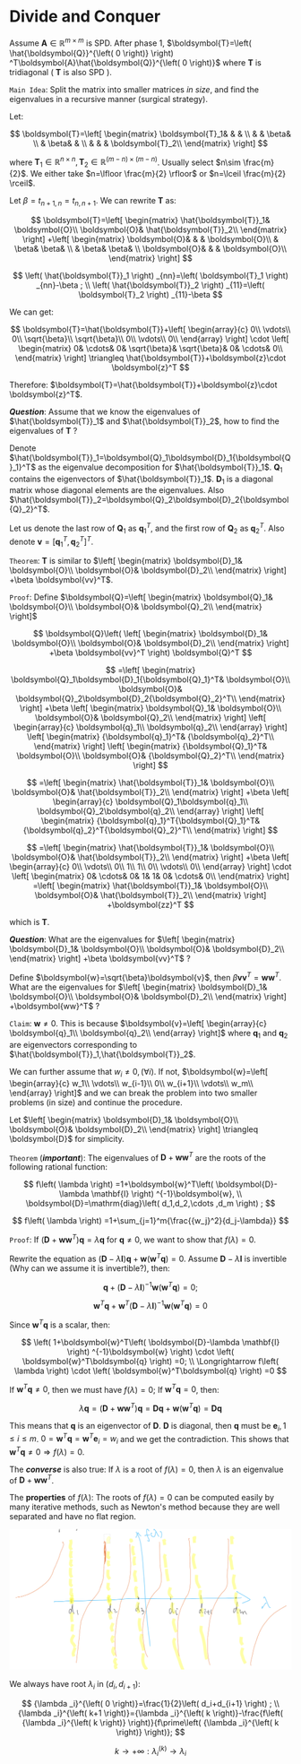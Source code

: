 # Divide and Conquer

Assume $\boldsymbol{A}\in \mathbb{R} ^{m\times m}$ is SPD. After phase 1, $\boldsymbol{T}=\left( \hat{\boldsymbol{Q}}^{\left( 0 \right)} \right) ^T\boldsymbol{A}\hat{\boldsymbol{Q}}^{\left( 0 \right)}$ where $\boldsymbol{T}$ is tridiagonal ( $\boldsymbol{T}$ is also SPD ).

`Main Idea`: Split the matrix into smaller matrices *in size*, and find the eigenvalues in a recursive manner (surgical strategy).

Let:

$$
\boldsymbol{T}=\left[ \begin{matrix}
	\boldsymbol{T}_1&		&		&		\\
	&		&		\beta&		\\
	&		\beta&		&		\\
	&		&		&		\boldsymbol{T}_2\\
\end{matrix} \right] 
$$

where $\boldsymbol{T}_1\in \mathbb{R} ^{n\times n},\boldsymbol{T}_2\in \mathbb{R} ^{\left( m-n \right) \times \left( m-n \right)}$. Usually select $n\sim \frac{m}{2}$. We either take $n=\lfloor \frac{m}{2} \rfloor$ or $n=\lceil \frac{m}{2} \rceil$.

Let $\beta =t_{n+1,n}=t_{n,n+1}$. We can rewrite $\boldsymbol{T}$ as:

$$
\boldsymbol{T}=\left[ \begin{matrix}
	\hat{\boldsymbol{T}}_1&		\boldsymbol{O}\\
	\boldsymbol{O}&		\hat{\boldsymbol{T}}_2\\
\end{matrix} \right] +\left[ \begin{matrix}
	\boldsymbol{O}&		&		&		\boldsymbol{O}\\
	&		\beta&		\beta&		\\
	&		\beta&		\beta&		\\
	\boldsymbol{O}&		&		&		\boldsymbol{O}\\
\end{matrix} \right] 
$$

$$
\left( \hat{\boldsymbol{T}}_1 \right) _{nn}=\left( \boldsymbol{T}_1 \right) _{nn}-\beta ;
\\
\left( \hat{\boldsymbol{T}}_2 \right) _{11}=\left( \boldsymbol{T}_2 \right) _{11}-\beta 
$$

We can get:

$$
\boldsymbol{T}=\hat{\boldsymbol{T}}+\left[ \begin{array}{c}
	0\\
	\vdots\\
	0\\
	\sqrt{\beta}\\
	\sqrt{\beta}\\
	0\\
	\vdots\\
	0\\
\end{array} \right] \cdot \left[ \begin{matrix}
	0&		\cdots&		0&		\sqrt{\beta}&		\sqrt{\beta}&		0&		\cdots&		0\\
\end{matrix} \right] \triangleq \hat{\boldsymbol{T}}+\boldsymbol{z}\cdot \boldsymbol{z}^T
$$

Therefore: $\boldsymbol{T}=\hat{\boldsymbol{T}}+\boldsymbol{z}\cdot \boldsymbol{z}^T$.

***Question***: Assume that we know the eigenvalues of $\hat{\boldsymbol{T}}_1$ and $\hat{\boldsymbol{T}}_2$, how to find the eigenvalues of $\boldsymbol{T}$ ?

Denote $\hat{\boldsymbol{T}}_1=\boldsymbol{Q}_1\boldsymbol{D}_1{\boldsymbol{Q}_1}^T$ as the eigenvalue decomposition for $\hat{\boldsymbol{T}}_1$. $\boldsymbol{Q}_1$ contains the eigenvectors of $\hat{\boldsymbol{T}}_1$. $\boldsymbol{D}_1$ is a diagonal matrix whose diagonal elements are the eigenvalues. Also $\hat{\boldsymbol{T}}_2=\boldsymbol{Q}_2\boldsymbol{D}_2{\boldsymbol{Q}_2}^T$.

Let us denote the last row of $\boldsymbol{Q}_1$ as ${\boldsymbol{q}_1}^T$, and the first row of $\boldsymbol{Q}_2$ as ${\boldsymbol{q}_2}^T$. Also denote $\boldsymbol{v}=\left[ {\boldsymbol{q}_1}^T,{\boldsymbol{q}_2}^T \right] ^T$.

`Theorem`: $\boldsymbol{T}$ is similar to $\left[ \begin{matrix}
	\boldsymbol{D}_1&		\boldsymbol{O}\\
	\boldsymbol{O}&		\boldsymbol{D}_2\\
\end{matrix} \right] +\beta \boldsymbol{vv}^T$.

`Proof`: Define $\boldsymbol{Q}=\left[ \begin{matrix}
	\boldsymbol{Q}_1&		\boldsymbol{O}\\
	\boldsymbol{O}&		\boldsymbol{Q}_2\\
\end{matrix} \right]$

$$
\boldsymbol{Q}\left( \left[ \begin{matrix}
	\boldsymbol{D}_1&		\boldsymbol{O}\\
	\boldsymbol{O}&		\boldsymbol{D}_2\\
\end{matrix} \right] +\beta \boldsymbol{vv}^T \right) \boldsymbol{Q}^T
$$

$$
=\left[ \begin{matrix}
	\boldsymbol{Q}_1\boldsymbol{D}_1{\boldsymbol{Q}_1}^T&		\boldsymbol{O}\\
	\boldsymbol{O}&		\boldsymbol{Q}_2\boldsymbol{D}_2{\boldsymbol{Q}_2}^T\\
\end{matrix} \right] +\beta \left[ \begin{matrix}
	\boldsymbol{Q}_1&		\boldsymbol{O}\\
	\boldsymbol{O}&		\boldsymbol{Q}_2\\
\end{matrix} \right] \left[ \begin{array}{c}
	\boldsymbol{q}_1\\
	\boldsymbol{q}_2\\
\end{array} \right] \left[ \begin{matrix}
	{\boldsymbol{q}_1}^T&		{\boldsymbol{q}_2}^T\\
\end{matrix} \right] \left[ \begin{matrix}
	{\boldsymbol{Q}_1}^T&		\boldsymbol{O}\\
	\boldsymbol{O}&		{\boldsymbol{Q}_2}^T\\
\end{matrix} \right] 
$$

$$
=\left[ \begin{matrix}
	\hat{\boldsymbol{T}}_1&		\boldsymbol{O}\\
	\boldsymbol{O}&		\hat{\boldsymbol{T}}_2\\
\end{matrix} \right] +\beta \left[ \begin{array}{c}
	\boldsymbol{Q}_1\boldsymbol{q}_1\\
	\boldsymbol{Q}_2\boldsymbol{q}_2\\
\end{array} \right] \left[ \begin{matrix}
	{\boldsymbol{q}_1}^T{\boldsymbol{Q}_1}^T&		{\boldsymbol{q}_2}^T{\boldsymbol{Q}_2}^T\\
\end{matrix} \right] 
$$

$$
=\left[ \begin{matrix}
	\hat{\boldsymbol{T}}_1&		\boldsymbol{O}\\
	\boldsymbol{O}&		\hat{\boldsymbol{T}}_2\\
\end{matrix} \right] +\beta \left[ \begin{array}{c}
	0\\
	\vdots\\
	0\\
	1\\
	1\\
	0\\
	\vdots\\
	0\\
\end{array} \right] \cdot \left[ \begin{matrix}
	0&		\cdots&		0&		1&		1&		0&		\cdots&		0\\
\end{matrix} \right] =\left[ \begin{matrix}
	\hat{\boldsymbol{T}}_1&		\boldsymbol{O}\\
	\boldsymbol{O}&		\hat{\boldsymbol{T}}_2\\
\end{matrix} \right] +\boldsymbol{zz}^T
$$

which is $\boldsymbol{T}$.

***Question***: What are the eigenvalues for $\left[ \begin{matrix}
	\boldsymbol{D}_1&		\boldsymbol{O}\\
	\boldsymbol{O}&		\boldsymbol{D}_2\\
\end{matrix} \right] +\beta \boldsymbol{vv}^T$ ?

Define $\boldsymbol{w}=\sqrt{\beta}\boldsymbol{v}$, then $\beta \boldsymbol{vv}^T=\boldsymbol{ww}^T$. What are the eigenvalues for $\left[ \begin{matrix}
	\boldsymbol{D}_1&		\boldsymbol{O}\\
	\boldsymbol{O}&		\boldsymbol{D}_2\\
\end{matrix} \right] +\boldsymbol{ww}^T$ ?

`Claim`: $\boldsymbol{w}\ne 0$. This is because $\boldsymbol{v}=\left[ \begin{array}{c}
	\boldsymbol{q}_1\\
	\boldsymbol{q}_2\\
\end{array} \right]$ where $\boldsymbol{q}_1$ and $\boldsymbol{q}_2$ are eigenvectors corresponding to $\hat{\boldsymbol{T}}_1,\hat{\boldsymbol{T}}_2$.

We can further assume that $w_i\ne 0,\left( \forall i \right)$. If not, $\boldsymbol{w}=\left[ \begin{array}{c}
	w_1\\
	\vdots\\
	w_{i-1}\\
	0\\
	w_{i+1}\\
	\vdots\\
	w_m\\
\end{array} \right]$ and we can break the problem into two smaller problems (in size) and continue the procedure.

Let $\left[ \begin{matrix}
	\boldsymbol{D}_1&		\boldsymbol{O}\\
	\boldsymbol{O}&		\boldsymbol{D}_2\\
\end{matrix} \right] \triangleq \boldsymbol{D}$ for simplicity.

`Theorem` (***important***): The eigenvalues of $\boldsymbol{D}+\boldsymbol{ww}^T$ are the roots of the following rational function:

$$
f\left( \lambda \right) =1+\boldsymbol{w}^T\left( \boldsymbol{D}-\lambda \mathbf{I} \right) ^{-1}\boldsymbol{w},
\\
\boldsymbol{D}=\mathrm{diag}\left( d_1,d_2,\cdots ,d_m \right) ;
$$

$$
f\left( \lambda \right) =1+\sum_{j=1}^m{\frac{{w_j}^2}{d_j-\lambda}}
$$

`Proof`: If $\left( \boldsymbol{D}+\boldsymbol{ww}^T \right) \boldsymbol{q}=\lambda \boldsymbol{q}$ for $\boldsymbol{q}\ne 0$, we want to show that $f(\lambda )=0$.

Rewrite the equation as $\left( \boldsymbol{D}-\lambda \mathbf{I} \right) \boldsymbol{q}+\boldsymbol{w}\left( \boldsymbol{w}^T\boldsymbol{q} \right) =0$. Assume $\boldsymbol{D}-\lambda \mathbf{I}$ is invertible (Why can we assume it is invertible?), then:

$$
\boldsymbol{q}+\left( \boldsymbol{D}-\lambda \mathbf{I} \right) ^{-1}\boldsymbol{w}\left( \boldsymbol{w}^T\boldsymbol{q} \right) =0;
$$

$$
\boldsymbol{w}^T\boldsymbol{q}+\boldsymbol{w}^T\left( \boldsymbol{D}-\lambda \mathbf{I} \right) ^{-1}\boldsymbol{w}\left( \boldsymbol{w}^T\boldsymbol{q} \right) =0
$$

Since $\boldsymbol{w}^T\boldsymbol{q}$ is a scalar, then:

$$
\left( 1+\boldsymbol{w}^T\left( \boldsymbol{D}-\lambda \mathbf{I} \right) ^{-1}\boldsymbol{w} \right) \cdot \left( \boldsymbol{w}^T\boldsymbol{q} \right) =0;
\\
\Longrightarrow f\left( \lambda \right) \cdot \left( \boldsymbol{w}^T\boldsymbol{q} \right) =0
$$

If $\boldsymbol{w}^T\boldsymbol{q} \ne 0$, then we must have $f(\lambda )=0$; If $\boldsymbol{w}^T\boldsymbol{q}=0$, then:

$$
\lambda \boldsymbol{q}=\left( \boldsymbol{D}+\boldsymbol{ww}^T \right) \boldsymbol{q}=\boldsymbol{Dq}+\boldsymbol{w}\left( \boldsymbol{w}^T\boldsymbol{q} \right) =\boldsymbol{Dq}
$$

This means that $\boldsymbol{q}$ is an eigenvector of $\boldsymbol{D}$. $\boldsymbol{D}$ is diagonal, then $\boldsymbol{q}$ must be $\boldsymbol{e}_i,1\leqslant i\leqslant m$. $0=\boldsymbol{w}^T\boldsymbol{q}=\boldsymbol{w}^T\boldsymbol{e}_i=w_i$ and we get the contradiction. This shows that $\boldsymbol{w}^T\boldsymbol{q}\ne 0\Longrightarrow f\left( \lambda \right) =0$.

The ***converse*** is also true: If $\lambda$ is a root of $f(\lambda )=0$, then $\lambda$ is an eigenvalue of $\boldsymbol{D}+\boldsymbol{ww}^T$.

The **properties** of $f(\lambda )$: The roots of $f(\lambda )=0$ can be computed easily by many iterative methods, such as Newton's method because they are well separated and have no flat region.

![Function](./Lambda_Function.png)

We always have root ${\lambda}_i$ in $(d_i ,d_{i+1})$:

$$
{\lambda _i}^{\left( 0 \right)}=\frac{1}{2}\left( d_i+d_{i+1} \right) ;
\\
{\lambda _i}^{\left( k+1 \right)}={\lambda _i}^{\left( k \right)}-\frac{f\left( {\lambda _i}^{\left( k \right)} \right)}{f\prime\left( {\lambda _i}^{\left( k \right)} \right)};
$$

$$
k\rightarrow +\infty : {\lambda _i}^{\left( k \right)}\rightarrow \lambda _i
$$


